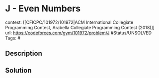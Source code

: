 # J - Even Numbers

contest: [[CFICPC/101972/101972|ACM International Collegiate Programming Contest, Arabella Collegiate Programming Contest (2018)]]
url: https://codeforces.com/gym/101972/problem/J
#Status/UNSOLVED
Tags: #

## Description

## Solution

